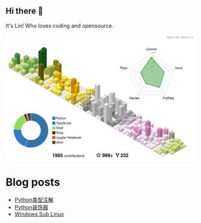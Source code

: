 ## Hi there 👋
It's Lin! Who loves coding and opensource.

![](profile-3d-contrib/profile-south-season-animate.svg)

# Blog posts
<!-- BLOG-POST-LIST:START -->
- [Python类型注解](https://linhandev.github.io//%E7%B1%BB%E5%9E%8B/)
- [Python装饰器](https://linhandev.github.io//%E8%A3%85%E9%A5%B0%E5%99%A8/)
- [Windows Sub Linux](https://linhandev.github.io//posts/WSL/)
<!-- BLOG-POST-LIST:END -->
